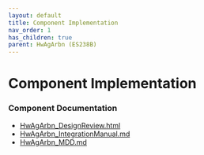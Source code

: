 ```yaml
---
layout: default
title: Component Implementation
nav_order: 1
has_children: true
parent: HwAgArbn (ES238B)
---
```

# Component Implementation
### Component Documentation

- [HwAgArbn_DesignReview.html](doc/HwAgArbn_DesignReview.html)
- [HwAgArbn_IntegrationManual.md](doc/HwAgArbn_IntegrationManual.md)
- [HwAgArbn_MDD.md](doc/HwAgArbn_MDD.md)

